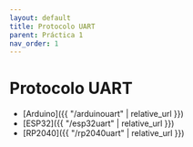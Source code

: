 ```yaml
---
layout: default
title: Protocolo UART
parent: Práctica 1
nav_order: 1
---
```


# Protocolo UART

- [Arduino]({{ "/arduinouart" | relative_url }})
- [ESP32]({{ "/esp32uart" | relative_url }})
- [RP2040]({{ "/rp2040uart" | relative_url }})
